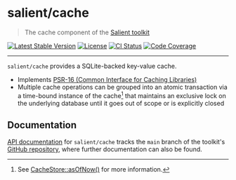 # salient/cache

> The cache component of the [Salient toolkit][toolkit]

<p>
  <a href="https://packagist.org/packages/salient/toolkit"><img src="https://poser.pugx.org/salient/toolkit/v" alt="Latest Stable Version" /></a>
  <a href="https://packagist.org/packages/salient/toolkit"><img src="https://poser.pugx.org/salient/toolkit/license" alt="License" /></a>
  <a href="https://github.com/salient-labs/toolkit/actions"><img src="https://github.com/salient-labs/toolkit/actions/workflows/ci.yml/badge.svg" alt="CI Status" /></a>
  <a href="https://codecov.io/gh/salient-labs/toolkit"><img src="https://codecov.io/gh/salient-labs/toolkit/graph/badge.svg?token=Y0l9ZeEtrI" alt="Code Coverage" /></a>
</p>

---

`salient/cache` provides a SQLite-backed key-value cache.

- Implements [PSR-16 (Common Interface for Caching Libraries)][PSR-16]
- Multiple cache operations can be grouped into an atomic transaction via a
  time-bound instance of the cache[^1] that maintains an exclusive lock on the
  underlying database until it goes out of scope or is explicitly closed

## Documentation

[API documentation][api-docs] for `salient/cache` tracks the `main` branch of
the toolkit's [GitHub repository][toolkit], where further documentation can also
be found.

[^1]: See [CacheStore::asOfNow()][asOfNow] for more information.

[api-docs]: https://salient-labs.github.io/toolkit/namespace-Salient.Cache.html
[asOfNow]:
  https://salient-labs.github.io/toolkit/Salient.Cache.CacheStore.html#_asOfNow
[PSR-16]: https://www.php-fig.org/psr/psr-16/
[toolkit]: https://github.com/salient-labs/toolkit
